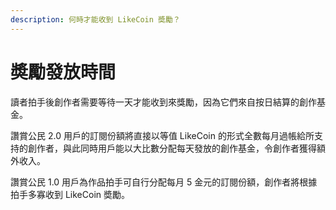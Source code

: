 ```yaml
---
description: 何時才能收到 LikeCoin 奬勵？
---
```


# 奬勵發放時間

讀者拍手後創作者需要等待一天才能收到來獎勵，因為它們來自按日結算的創作基金。

讚賞公民 2.0 用戶的訂閱份額將直接以等值 LikeCoin 的形式全數每月過帳給所支持的創作者，與此同時用戶能以大比數分配每天發放的創作基金，令創作者獲得額外收入。

讚賞公民 1.0 用戶為作品拍手可自行分配每月 5 金元的訂閱份額，創作者將根據拍手多寡收到 LikeCoin 奬勵。



